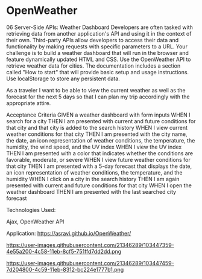 # OpenWeather
06 Server-Side APIs: Weather Dashboard Developers are often tasked with retrieving data from another application's API and using it in the context of their own. Third-party APIs allow developers to access their data and functionality by making requests with specific parameters to a URL. Your challenge is to build a weather dashboard that will run in the browser and feature dynamically updated HTML and CSS. Use the OpenWeather API to retrieve weather data for cities. The documentation includes a section called "How to start" that will provide basic setup and usage instructions. Use localStorage to store any persistent data.

As a traveler I want to be able to view the current weather as well as the forecast for the next 5 days so that I can plan my trip accordingly with the appropriate attire.



Acceptance Criteria
GIVEN a weather dashboard with form inputs
WHEN I search for a city
THEN I am presented with current and future conditions for that city and that city is added to the search history
WHEN I view current weather conditions for that city
THEN I am presented with the city name, the date, an icon representation of weather conditions, the temperature, the humidity, the wind speed, and the UV index
WHEN I view the UV index
THEN I am presented with a color that indicates whether the conditions are favorable, moderate, or severe
WHEN I view future weather conditions for that city
THEN I am presented with a 5-day forecast that displays the date, an icon representation of weather conditions, the temperature, and the humidity
WHEN I click on a city in the search history
THEN I am again presented with current and future conditions for that city
WHEN I open the weather dashboard
THEN I am presented with the last searched city forecast

Technologies Used: 

Ajax, OpenWeather API

Application: https://asravi.github.io/OpenWeather/

https://user-images.githubusercontent.com/21346289/103447359-4e55a200-4c58-11eb-8cf5-751ffd7dd2dd.png 

https://user-images.githubusercontent.com/21346289/103447459-7d204800-4c59-11eb-8312-bc224e1777b1.png

